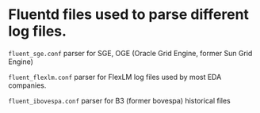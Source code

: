 # Fluentd files used to parse different log files.

<code>fluent_sge.conf</code> parser for SGE, OGE (Oracle Grid Engine, former Sun Grid Engine)

<code>fluent_flexlm.conf</code> parser for FlexLM log files used by most EDA companies.

<code>fluent_ibovespa.conf</code> parser for B3 (former bovespa) historical files
